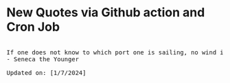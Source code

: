 # New Quotes via Github action and Cron Job

<pre>
<!-- #quote -->
If one does not know to which port one is sailing, no wind is favorable.
- Seneca the Younger

Updated on: [1/7/2024]
<!-- #quoteEnd -->
</pre>
